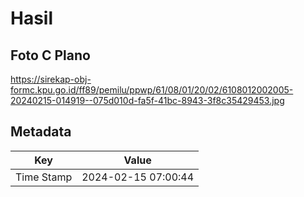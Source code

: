 # Hasil

## Foto C Plano

https://sirekap-obj-formc.kpu.go.id/ff89/pemilu/ppwp/61/08/01/20/02/6108012002005-20240215-014919--075d010d-fa5f-41bc-8943-3f8c35429453.jpg


## Metadata

| Key        | Value               |
| ---------- | ------------------- |
| Time Stamp | 2024-02-15 07:00:44 |



